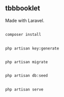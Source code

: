 ## tbbbooklet

Made with Laravel.

##
`composer install`
##
`php artisan key:generate`
##
`php artisan migrate`
##
`php artisan db:seed`
##
`php artisan serve`